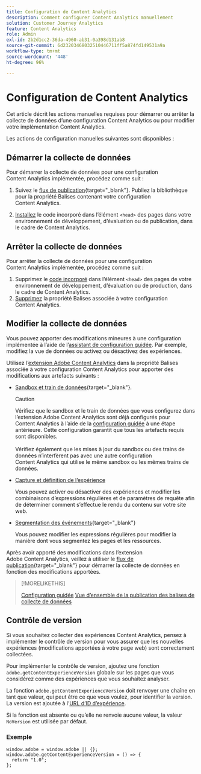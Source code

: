 ```yaml
---
title: Configuration de Content Analytics
description: Comment configurer Content Analytics manuellement
solution: Customer Journey Analytics
feature: Content Analytics
role: Admin
exl-id: 2b2d1cc2-36da-4960-ab31-0a398d131ab8
source-git-commit: 6d23203468032510446711ff5a874fd149531a9a
workflow-type: tm+mt
source-wordcount: '448'
ht-degree: 96%

---
```


# Configuration de Content Analytics

Cet article décrit les actions manuelles requises pour démarrer ou arrêter la collecte de données d’une configuration Content Analytics ou pour modifier votre implémentation Content Analytics.

Les actions de configuration manuelles suivantes sont disponibles :

## Démarrer la collecte de données

Pour démarrer la collecte de données pour une configuration Content Analytics implémentée, procédez comme suit :

1. Suivez le [flux de publication](https://experienceleague.adobe.com/fr/docs/experience-platform/tags/publish/overview){target="_blank"}. Publiez la bibliothèque pour la propriété Balises contenant votre configuration Content Analytics.

1. [Installez](https://experienceleague.adobe.com/fr/docs/experience-platform/tags/publish/environments/environments#installation) le code incorporé dans l’élément `<head>` des pages dans votre environnement de développement, d’évaluation ou de publication, dans le cadre de Content Analytics.


## Arrêter la collecte de données

Pour arrêter la collecte de données pour une configuration Content Analytics implémentée, procédez comme suit :

1. Supprimez le [code incorporé](https://experienceleague.adobe.com/fr/docs/experience-platform/tags/publish/environments/environments) dans l’élément `<head>` des pages de votre environnement de développement, d’évaluation ou de production, dans le cadre de Content Analytics.
1. [Supprimez](https://experienceleague.adobe.com/fr/docs/experience-platform/tags/publish/overview) la propriété Balises associée à votre configuration Content Analytics.



## Modifier la collecte de données

Vous pouvez apporter des modifications mineures à une configuration implémentée à l’aide de l’[assistant de configuration guidée](guided.md). Par exemple, modifiez la vue de données ou activez ou désactivez des expériences.

Utilisez l’[extension Adobe Content Analytics](https://experienceleague.adobe.com/fr/docs/experience-platform/tags/extensions/client/content-analytics/overview) dans la propriété Balises associée à votre configuration Content Analytics pour apporter des modifications aux artefacts suivants :

* [Sandbox et train de données](https://experienceleague.adobe.com/fr/docs/experience-platform/tags/extensions/client/content-analytics/overview#configure-datastreams){target="_blank"}.

  >[!CAUTION]
  >
  >Vérifiez que le sandbox et le train de données que vous configurez dans l’extension Adobe Content Analytics sont déjà configurés pour Content Analytics à l’aide de la [configuration guidée](guided.md) à une étape antérieure. Cette configuration garantit que tous les artefacts requis sont disponibles.<br/><br/>Vérifiez également que les mises à jour du sandbox ou des trains de données n’interfèrent pas avec une autre configuration Content Analytics qui utilise le même sandbox ou les mêmes trains de données.
  >

* [Capture et définition de l’expérience](https://experienceleague.adobe.com/fr/docs/experience-platform/tags/extensions/client/content-analytics/overview?lang=en#configure-experience-capture-and-definition)

  Vous pouvez activer ou désactiver des expériences et modifier les combinaisons d’expressions régulières et de paramètres de requête afin de déterminer comment s’effectue le rendu du contenu sur votre site web.

* [Segmentation des événements](https://experienceleague.adobe.com/en/docs/experience-platform/tags/extensions/client/content-analytics/overview#configure-event-segmenting){target="_blank"}

  Vous pouvez modifier les expressions régulières pour modifier la manière dont vous segmentez les pages et les ressources.


Après avoir apporté des modifications dans l’extension Adobe Content Analytics, veillez à utiliser le [flux de publication](https://experienceleague.adobe.com/fr/docs/experience-platform/tags/publish/overview){target="_blank"} pour démarrer la collecte de données en fonction des modifications apportées.



>[!MORELIKETHIS]
>
>[Configuration guidée](guided.md)
>[Vue d’ensemble de la publication des balises de collecte de données](https://experienceleague.adobe.com/fr/docs/experience-platform/tags/publish/overview)
>


## Contrôle de version

Si vous souhaitez collecter des expériences Content Analytics, pensez à implémenter le contrôle de version pour vous assurer que les nouvelles expériences (modifications apportées à votre page web) sont correctement collectées.

Pour implémenter le contrôle de version, ajoutez une fonction `adobe.getContentExperienceVersion` globale sur les pages que vous considérez comme des expériences que vous souhaitez analyser.

La fonction `adobe.getContentExperienceVersion` doit renvoyer une chaîne en tant que valeur, qui peut être ce que vous voulez, pour identifier la version. La version est ajoutée à l’[URL d’ID d’expérience](/help/content-analytics/report/components.md#experience-metadata).

Si la fonction est absente ou qu’elle ne renvoie aucune valeur, la valeur `NoVersion` est utilisée par défaut.

### Exemple

```
window.adobe = window.adobe || {};
window.adobe.getContentExperienceVersion = () => {
  return "1.0";
};
```
